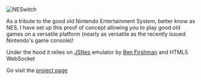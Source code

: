 ![NESwitch](https://neswitch.freakdev.com/images/cover.jpg)

As a tribute to the good old Nintendo Entertainment System, better know as NES, I have set up this proof of concept allowing you to play good old games on a versatile platform (nearly as versatile as the recently issued Nintendo's game console)!

Under the hood it relies on [JSNes](https://jsnes.fir.sh/) emulator by [Ben Firshman](https://github.com/bfirsh) and HTML5 WebSocket

Go visit the [project page](https://neswitch.freakdev.com/about.html)
